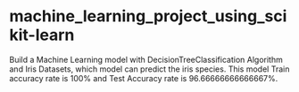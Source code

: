 # machine_learning_project_using_scikit-learn
Build a Machine Learning model with DecisionTreeClassification Algorithm and Iris Datasets, which model can predict the iris species. This model Train accuracy rate  is 100% and Test Accuracy rate is 96.66666666666667%.
